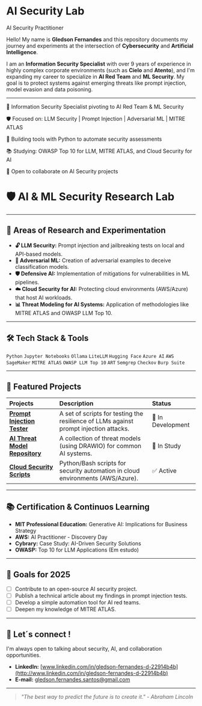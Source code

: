 # AI Security Lab 

AI Security Practitioner 

Hello! My name is **Gledson Fernandes** and this repository documents my journey and experiments at the intersection of **Cybersecurity** and **Artificial Intelligence**.

I am an **Information Security Specialist** with over 9 years of experience in highly complex corporate environments (such as **Cielo** and **Atento**), and I'm expanding my career to specialize in **AI Red Team** and **ML Security**. My goal is to protect systems against emerging threats like prompt injection, model evasion and data poisoning.


---

🔐 Information Security Specialist pivoting to AI Red Team & ML Security

🛡️ Focused on: LLM Security | Prompt Injection | Adversarial ML | MITRE ATLAS

🐍 Building tools with Python to automate security assessments

📚 Studying: OWASP Top 10 for LLM, MITRE ATLAS, and Cloud Security for AI

🚀 Open to collaborate on AI Security projects

# 🛡️ AI & ML Security Research Lab


---

## 🧪 Areas of Research and Experimentation

- **🔓 LLM Security:** Prompt injection and jailbreaking tests on local and API-based models.
- **🤖 Adversarial ML:** Creation of adversarial examples to deceive classification models.
- **🛡️ Defensive AI:** Implementation of mitigations for vulnerabilities in ML pipelines.
- **☁️ Cloud Security for AI:** Protecting cloud environments (AWS/Azure) that host AI workloads.
- **📊 Threat Modeling for AI Systems:** Application of methodologies like MITRE ATLAS and OWASP LLM Top 10.

---

## 🛠 Tech Stack & Tools

`Python` `Jupyter Notebooks` `Ollama` `LiteLLM` `Hugging Face` `Azure AI` `AWS SageMaker` `MITRE ATLAS` `OWASP LLM Top 10` `ART` `Semgrep` `Checkov` `Burp Suite`

---

## 📂 Featured Projects

| Projects | Description| Status |
| :--- | :--- | :--- |
| [**Prompt Injection Tester**](/prompt-injection) | A set of scripts for testing the resilience of LLMs against prompt injection attacks. | 🚧 In Development |
| [**AI Threat Model Repository**](/threat-models) | A collection of threat models (using DRAWIO) for common AI systems. | 📖 In Study |
| [**Cloud Security Scripts**](/cloud-scripts) | Python/Bash scripts for security automation in cloud environments (AWS/Azure). | ✅ Active |

---

## 📚 Certification & Continuos Learning

- **MIT Professional Education:** Generative AI: Implications for Business Strategy
- **AWS:** AI Practitioner - Discovery Day
- **Cybrary:** Case Study: AI-Driven Security Solutions
- **OWASP:** Top 10 for LLM Applications (Em estudo)

---

## 🎯 Goals for 2025

- [ ] Contribute to an open-source AI security project.
- [ ] Publish a technical article about my findings in prompt injection tests.
- [ ] Develop a simple automation tool for AI red teams.
- [ ] Deepen my knowledge of MITRE ATLAS.

---

## 🤝 Let´s connect !

I'm always open to talking about security, AI, and collaboration opportunities.

- **LinkedIn:** [www.linkedin.com/in/gledson-fernandes-d-22914b4b](http://www.linkedin.com/in/gledson-fernandes-d-22914b4b)
- **E-mail:** gledson.fernandes.santos@gmail.com

---

> *"The best way to predict the future is to create it." - Abraham Lincoln*

